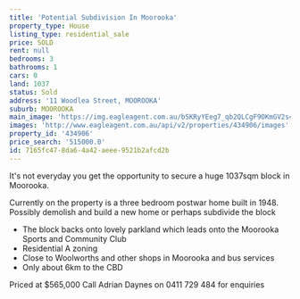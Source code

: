 ```yaml
---
title: 'Potential Subdivision In Moorooka'
property_type: House
listing_type: residential_sale
price: SOLD
rent: null
bedrooms: 3
bathrooms: 1
cars: 0
land: 1037
status: Sold
address: '11 Woodlea Street, MOOROOKA'
suburb: MOOROOKA
main_image: 'https://img.eagleagent.com.au/bSKRyYEeg7_qb2QLCgF9OKmGV2s=/1280x854/smart/https://s3-us-west-2.amazonaws.com/eagleagent-orig/images/6818848/104998705-image-M.jpg'
images: 'http://www.eagleagent.com.au/api/v2/properties/434906/images'
property_id: '434906'
price_search: '515000.0'
id: 7165fc47-8da6-4a42-aeee-9521b2afcd2b
---
```

It's not everyday you get the opportunity to secure a huge 1037sqm block in Moorooka.

Currently on the property is a three bedroom postwar home built in 1948. Possibly demolish and build a new home or perhaps subdivide the block

- The block backs onto lovely parkland which leads onto the Moorooka Sports and Community Club
- Residential A zoning
- Close to Woolworths and other shops in Moorooka and bus services
- Only about 6km to the CBD

Priced at $565,000
Call Adrian Daynes on 0411 729 484 for enquiries